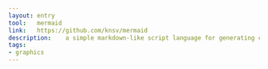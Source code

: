 ```yaml
---
layout: entry
tool:	mermaid
link:	https://github.com/knsv/mermaid
description:	a simple markdown-like script language for generating charts from text via javascript
tags:
- graphics
---
```

